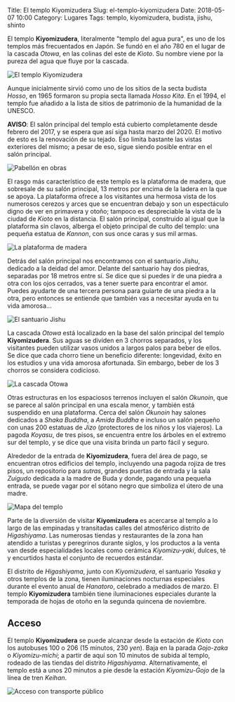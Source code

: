 Title: El templo Kiyomizudera
Slug: el-templo-kiyomizudera
Date: 2018-05-07 10:00
Category: Lugares
Tags: templo, kiyomizudera, budista, jishu, shinto



El templo **Kiyomizudera**, literalmente "templo del agua pura", es uno de los templos más frecuentados en Japón. Se fundó en el año 780 en el lugar de la cascada *Otowa*, en las colinas del este de *Kioto*. Su nombre viene por la pureza del agua que fluye por la cascada.

![El templo Kiyomizudera]({filename}/images/kiyomizudera-01.jpg)

Aunque inicialmente sirvió como uno de los sitios de la secta budista *Hosso*, en 1965 formaron su propia secta llamada *Hosso Kita*. En el 1994, el templo fue añadido a la lista de sitios de patrimonio de la humanidad de la UNESCO.

**AVISO**: El salón principal del templo está cubierto completamente desde febrero del 2017, y se espera que así siga hasta marzo del 2020. El motivo de esto es la renovación de su tejado. Eso limita bastante las vistas exteriores del mismo; a pesar de eso, sigue siendo posible entrar en el salón principal.

![Pabellón en obras]({filename}/images/kiyomizudera-02.jpg)

El rasgo más característico de este templo es la plataforma de madera, que sobresale de su salón principal, 13 metros por encima de la ladera en la que se apoya. La plataforma ofrece a los visitantes una hermosa vista de los numerosos cerezos y arces que se encuentran debajo y son un espectáculo digno de ver en primavera y otoño; tampoco es despreciable la vista de la ciudad de *Kioto* en la distancia. El salón principal, construido al igual que la plataforma sin clavos, alberga el objeto principal de culto del templo: una pequeña estatua de *Kannon*, con sus once caras y sus mil armas.

![La plataforma de madera]({filename}/images/kiyomizudera-03.jpg)

Detrás del salón principal nos encontramos con el santuario *Jishu*, dedicado a la deidad del amor. Delante del santuario hay dos piedras, separadas por 18 metros entre sí. Se dice que si puedes ir de una piedra a otra con los ojos cerrados, vas a tener suerte para encontrar el amor. Puedes ayudarte de una tercera persona para guiarte de una piedra a la otra, pero entonces se entiende que también vas a necesitar ayuda en tu vida amorosa...

![El santuario Jishu]({filename}/images/kiyomizudera-04.jpg)

La cascada *Otowa* está localizado en la base del salón principal del templo **Kiyomizudera**. Sus aguas se dividen en 3 chorros separados, y los visitantes pueden utilizar vasos unidos a largos palos para beber de ellos. Se dice que cada chorro tiene un beneficio diferente: longevidad, éxito en los estudios y una vida amorosa afortunada. Sin embargo, beber de los 3 chorros se considera codicioso.

![La cascada Otowa]({filename}/images/kiyomizudera-05.jpg)

Otras estructuras en los espaciosos terrenos incluyen el salón *Okunoin*, que se parece al salón principal en una escala menor, y también está suspendido en una plataforma. Cerca del salón *Okunoin* hay salones dedicados a *Shaka Buddha*, a *Amida Buddha* e incluso un salón pequeño con unas 200 estatuas de *Jizo* (protectores de los niños y los viajeros). La pagoda *Koyasu*, de tres pisos, se encuentra entre los árboles en el extremo sur del templo, y se dice que una visita brinda un parto fácil y seguro.

Alrededor de la entrada de **Kiyomizudera**, fuera del área de pago, se encuentran otros edificios del templo, incluyendo una pagoda rojiza de tres pisos, un repositorio para *sutras*, grandes puertas de entrada y la sala *Zuigudo* dedicada a la madre de Buda y donde, pagando una pequeña entrada, se puede vagar por el sótano negro que simboliza el útero de una madre.

![Mapa del templo]({filename}/images/kiyomizudera-06.jpg)

Parte de la diversión de visitar **Kiyomizudera** es acercarse al templo a lo largo de las empinadas y transitadas calles del atmosférico distrito de *Higashiyama*. Las numerosas tiendas y restaurantes de la zona han atendido a turistas y peregrinos durante siglos, y los productos a la venta van desde especialidades locales como cerámica *Kiyomizu-yaki*, dulces, té y encurtidos hasta el conjunto de recuerdos estándar.

El distrito de *Higashiyama*, junto con *Kiyomizudera*, el santuario *Yasaka* y otros templos de la zona, tienen iluminaciones nocturnas especiales durante el evento anual de *Hanatoro*, celebrado a mediados de marzo. El templo **Kiyomizudera** también tiene iluminaciones especiales durante la temporada de hojas de otoño en la segunda quincena de noviembre.

## Acceso

El templo **Kiyomizudera** se puede alcanzar desde la estación de *Kioto* con los autobuses 100 o 206 (15 minutos, 230 *yen*). Baja en la parada *Gojo-zaka* o *Kiyomizu-michi*; a partir de aquí son 10 minutos de subida al templo, rodeado de las tiendas del distrito *Higashiyama*. Alternativamente, el templo está a unos 20 minutos a pie desde la estación *Kiyomizu-Gojo* de la línea de tren *Keihan*.

![Acceso con transporte público]({filename}/images/kiyomizudera-07.jpg)
